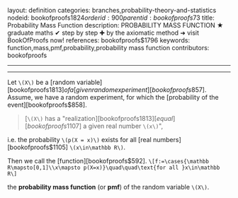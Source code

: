 layout: definition
categories: branches,probability-theory-and-statistics
nodeid: bookofproofs$1824
orderid: 900
parentid: bookofproofs$73
title: Probability Mass Function
description: PROBABILITY MASS FUNCTION &#9733; graduate maths &#10004; step by step &#10010; by the axiomatic method &#10140; visit BookOfProofs now!
references: bookofproofs$1796
keywords: function,mass,pmf,probability,probability mass function
contributors: bookofproofs

---


---

Let `\(X\)` be a [random variable][bookofproofs$1813] of a [given random experiment][bookofproofs$857]. Assume, we have a random experiment, for which the [probability of the event][bookofproofs$858].
> [`\(X\)` has a "realization][bookofproofs$1813] [equal][bookofproofs$1107] a given real number `\(x\)`", 

i.e. the probability `\(p(X = x)\)` exists for all [real numbers][bookofproofs$1105] `\(x\in\mathbb R\)`. 

Then we call the [function][bookofproofs$592].
`\[f:=\cases{\mathbb R\mapsto[0,1]\\x\mapsto p(X=x)}\quad\quad\text{for all }x\in\mathbb R\]`

the **probability mass function** (or  **pmf**) of the random variable `\(X\)`.
